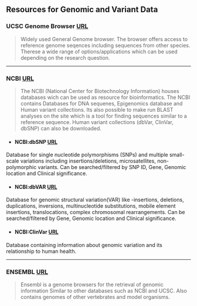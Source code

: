 ## Resources for Genomic and Variant Data


### UCSC Genome Browser [URL](http://genome.ucsc.edu/)

 >Widely used General Genome browser. The browser offers access to reference genome seqences including sequences from other species. Therese a wide range of options/applications which can be used depending on the research question.
 
 ------
 
### NCBI [URL](https://www.ncbi.nlm.nih.gov/projects/genome/guide/human/)
 
 >The NCBI (National Center for Biotechnology Information) houses databases wich can be used as resource for bioinformatics. The NCBI contains Databases for DNA sequenes, Epigenomics database and Human variant collections. Its also possible to make run BLAST analyses on the site which is a tool for finding sequences similar to a reference sequence. Human variant collections (dbVar, ClinVar, dbSNP) can also be downloaded.

 * #### NCBI:dbSNP [URL](https://www.ncbi.nlm.nih.gov/snp/)
  Database for single nucleotide polymorphisms (SNPs) and multiple small-scale variations including insertions/deletions, microsatellites, non-polymorphic variants. Can be searched/filtered by SNP ID, Gene, Genomic location and Clinical significance.

 * #### NCBI:dbVAR [URL](https://www.ncbi.nlm.nih.gov/dbvar/)
 Database for genomic structural variation(VAR) like -insertions, deletions, duplications, inversions, multinucleotide substitutions, mobile element insertions, translocations, complex chromosomal rearrangements. Can be searched/filtered by Gene, Genomic location and Clinical significance.

 
 * #### NCBI:ClinVar [URL](https://www.ncbi.nlm.nih.gov/clinvar/)
 Database containing information about genomic variation and its relationship to human health.

------

### ENSEMBL [URL](https://www.ensembl.org/index.html)
>Ensembl is a genome browsers for the retrieval of genomic information Similar to other databases such as NCBI and UCSC. Also contains genomes of other vertebrates and model organisms.
 
 
 
 
  
